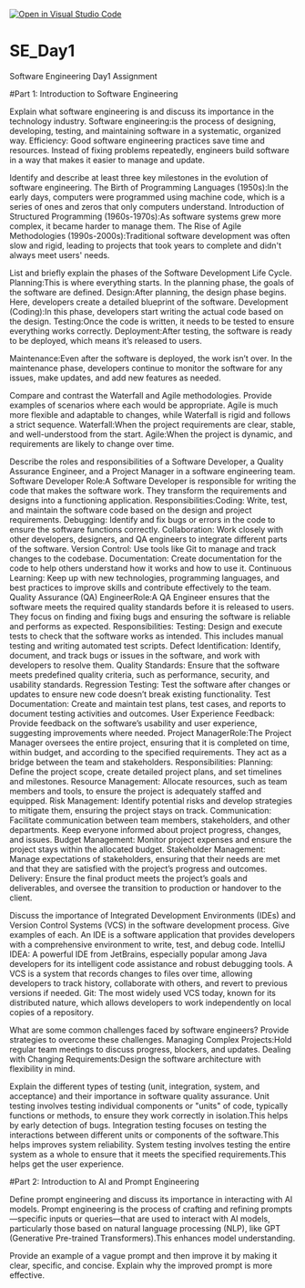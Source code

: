 [![Open in Visual Studio Code](https://classroom.github.com/assets/open-in-vscode-2e0aaae1b6195c2367325f4f02e2d04e9abb55f0b24a779b69b11b9e10269abc.svg)](https://classroom.github.com/online_ide?assignment_repo_id=15567493&assignment_repo_type=AssignmentRepo)
# SE_Day1
Software Engineering Day1 Assignment

#Part 1: Introduction to Software Engineering

Explain what software engineering is and discuss its importance in the technology industry.
Software engineering:is the process of designing, developing, testing, and maintaining software in a systematic, organized way.
Efficiency: Good software engineering practices save time and resources. Instead of fixing problems repeatedly, engineers build software in a way that makes it easier to manage and update.

Identify and describe at least three key milestones in the evolution of software engineering.
The Birth of Programming Languages (1950s):In the early days, computers were programmed using machine code, which is a series of ones and zeros that only computers understand.
Introduction of Structured Programming (1960s-1970s):As software systems grew more complex, it became harder to manage them.
The Rise of Agile Methodologies (1990s-2000s):Traditional software development was often slow and rigid, leading to projects that took years to complete and didn't always meet users' needs.

List and briefly explain the phases of the Software Development Life Cycle.
Planning:This is where everything starts. In the planning phase, the goals of the software are defined.
Design:After planning, the design phase begins. Here, developers create a detailed blueprint of the software.
Development (Coding):In this phase, developers start writing the actual code based on the design.
Testing:Once the code is written, it needs to be tested to ensure everything works correctly.
Deployment:After testing, the software is ready to be deployed, which means it’s released to users.

Maintenance:Even after the software is deployed, the work isn’t over. In the maintenance phase, developers continue to monitor the software for any issues, make updates, and add new features as needed.

Compare and contrast the Waterfall and Agile methodologies. Provide examples of scenarios where each would be appropriate.
Agile is much more flexible and adaptable to changes, while Waterfall is rigid and follows a strict sequence.
Waterfall:When the project requirements are clear, stable, and well-understood from the start.
Agile:When the project is dynamic, and requirements are likely to change over time.


Describe the roles and responsibilities of a Software Developer, a Quality Assurance Engineer, and a Project Manager in a software engineering team.
Software Developer Role:A Software Developer is responsible for writing the code that makes the software work. They transform the requirements and designs into a functioning application.
Responsibilities:Coding: Write, test, and maintain the software code based on the design and project requirements.
Debugging: Identify and fix bugs or errors in the code to ensure the software functions correctly.
Collaboration: Work closely with other developers, designers, and QA engineers to integrate different parts of the software.
Version Control: Use tools like Git to manage and track changes to the codebase.
Documentation: Create documentation for the code to help others understand how it works and how to use it.
Continuous Learning: Keep up with new technologies, programming languages, and best practices to improve skills and contribute effectively to the team.
Quality Assurance (QA) EngineerRole:A QA Engineer ensures that the software meets the required quality standards before it is released to users. They focus on finding and fixing bugs and ensuring the software is reliable and performs as expected.
Responsibilities:
Testing: Design and execute tests to check that the software works as intended. This includes manual testing and writing automated test scripts.
Defect Identification: Identify, document, and track bugs or issues in the software, and work with developers to resolve them.
Quality Standards: Ensure that the software meets predefined quality criteria, such as performance, security, and usability standards.
Regression Testing: Test the software after changes or updates to ensure new code doesn’t break existing functionality.
Test Documentation: Create and maintain test plans, test cases, and reports to document testing activities and outcomes.
User Experience Feedback: Provide feedback on the software’s usability and user experience, suggesting improvements where needed.
Project ManagerRole:The Project Manager oversees the entire project, ensuring that it is completed on time, within budget, and according to the specified requirements. They act as a bridge between the team and stakeholders.
Responsibilities:
Planning: Define the project scope, create detailed project plans, and set timelines and milestones.
Resource Management: Allocate resources, such as team members and tools, to ensure the project is adequately staffed and equipped.
Risk Management: Identify potential risks and develop strategies to mitigate them, ensuring the project stays on track.
Communication: Facilitate communication between team members, stakeholders, and other departments. Keep everyone informed about project progress, changes, and issues.
Budget Management: Monitor project expenses and ensure the project stays within the allocated budget.
Stakeholder Management: Manage expectations of stakeholders, ensuring that their needs are met and that they are satisfied with the project’s progress and outcomes.
Delivery: Ensure the final product meets the project’s goals and deliverables, and oversee the transition to production or handover to the client.


Discuss the importance of Integrated Development Environments (IDEs) and Version Control Systems (VCS) in the software development process. Give examples of each.
An IDE is a software application that provides developers with a comprehensive environment to write, test, and debug code. IntelliJ IDEA: A powerful IDE from JetBrains, especially popular among Java developers for its intelligent code assistance and robust debugging tools.
A VCS is a system that records changes to files over time, allowing developers to track history, collaborate with others, and revert to previous versions if needed. Git: The most widely used VCS today, known for its distributed nature, which allows developers to work independently on local copies of a repository.

What are some common challenges faced by software engineers? Provide strategies to overcome these challenges.
Managing Complex Projects:Hold regular team meetings to discuss progress, blockers, and updates.
Dealing with Changing Requirements:Design the software architecture with flexibility in mind. 



Explain the different types of testing (unit, integration, system, and acceptance) and their importance in software quality assurance.
Unit testing involves testing individual components or "units" of code, typically functions or methods, to ensure they work correctly in isolation.This helps by early detection of bugs.
Integration testing focuses on testing the interactions between different units or components of the software.This helps improves system reliability.
System testing involves testing the entire system as a whole to ensure that it meets the specified requirements.This helps get the user experience.


#Part 2: Introduction to AI and Prompt Engineering


Define prompt engineering and discuss its importance in interacting with AI models.
Prompt engineering is the process of crafting and refining prompts—specific inputs or queries—that are used to interact with AI models, particularly those based on natural language processing (NLP), like GPT (Generative Pre-trained Transformers).This enhances model understanding.


Provide an example of a vague prompt and then improve it by making it clear, specific, and concise. Explain why the improved prompt is more effective.
